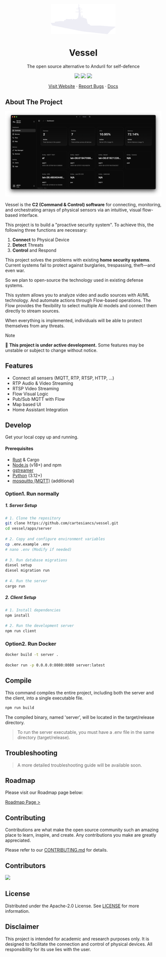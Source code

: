 <p align='center'>
<img src='.github/icon.png' width='210' />
<h1 align='center'>Vessel</h1>
<p align='center'>The open source alternative to Anduril for self-defence</p>
</p>

<p align='center'>
<a href="https://github.com/cartesiancs/vessel/blob/main/LICENSE"><img src="https://img.shields.io/github/license/cartesiancs/vessel?style=for-the-badge" /></a>
<a href="https://github.com/cartesiancs/vessel/stargazers"><img src="https://img.shields.io/github/stars/cartesiancs/vessel?style=for-the-badge" /></a>
<a href="https://github.com/cartesiancs/vessel/issues"><img src="https://img.shields.io/github/issues/cartesiancs/vessel?style=for-the-badge" /></a>
</p>

<p align='center'>
<a href="https://vessel.cartesiancs.com/">Visit Website</a> · <a href="https://github.com/cartesiancs/vessel/issues">Report Bugs</a> · <a href="https://vessel.cartesiancs.com/docs/introduction">Docs</a>
</p>

## About The Project

![banner](./.github/banner.png)

Vessel is the **C2 (Command & Control) software** for connecting, monitoring, and orchestrating arrays of physical sensors via an intuitive, visual flow-based interface.

This project is to build a "proactive security system". To achieve this, the following three functions are necessary:

1. **Connect** to Physical Device
2. **Detect** Threats
3. **Control** and Respond

This project solves the problems with existing **home security systems**. Current systems fail to protect against burglaries, trespassing, theft—and even war.

So we plan to open-source the technology used in existing defense systems.

This system allows you to analyze video and audio sources with AI/ML technology. And automate actions through Flow-based operations. The Flow provides the flexibility to select multiple AI models and connect them directly to stream sources.

When everything is implemented, individuals will be able to protect themselves from any threats.

> [!NOTE]
> 🚧 <strong>This project is under active development.</strong> Some features may be unstable or subject to change without notice.

## Features

- Connect all sensers (MQTT, RTP, RTSP, HTTP, ...)
- RTP Audio & Video Streaming
- RTSP Video Streaming
- Flow Visual Logic
- Pub/Sub MQTT with Flow
- Map based UI
- Home Assistant Integration

## Develop

Get your local copy up and running.

#### Prerequisites

- [Rust](https://www.rust-lang.org/) & Cargo
- [Node.js](https://nodejs.org/en/) (v18+) and npm
- [gstreamer](https://gstreamer.freedesktop.org/documentation/rust/git/docs/gstreamer/index.html)
- [Python](https://www.python.org/) (3.12+)
- [mosquitto (MQTT)](https://mosquitto.org/) (additional)

### Option1. Run normally

##### 1. Server Setup

```bash
# 1. Clone the repository
git clone https://github.com/cartesiancs/vessel.git
cd vessel/apps/server

# 2. Copy and configure environment variables
cp .env.example .env
# nano .env (Modify if needed)

# 3. Run database migrations
diesel setup
diesel migration run

# 4. Run the server
cargo run
```

##### 2. Client Setup

```bash
# 1. Install dependencies
npm install

# 2. Run the development server
npm run client
```

### Option2. Run Docker

```bash
docker build -t server .

docker run -p 0.0.0.0:8080:8080 server:latest
```

## Compile

This command compiles the entire project, including both the server and the client, into a single executable file.

```bash
npm run build
```

The compiled binary, named 'server', will be located in the target/release directory.

> To run the server executable, you must have a .env file in the same directory (target/release).

## Troubleshooting

> A more detailed troubleshooting guide will be available soon.

## Roadmap

Please visit our Roadmap page below:

[Roadmap Page >](https://vessel.cartesiancs.com/roadmap)

## Contributing

Contributions are what make the open source community such an amazing place to learn, inspire, and create. Any contributions you make are greatly appreciated.

Please refer to our [CONTRIBUTING.md](CONTRIBUTING.md) for details.

## Contributors

 <a href = "https://github.com/cartesiancs/vessel/graphs/contributors">
   <img src = "https://contrib.rocks/image?repo=cartesiancs/vessel"/>
 </a>

## License

Distributed under the Apache-2.0 License. See [LICENSE](LICENSE) for more information.

## Disclaimer

This project is intended for academic and research purposes only. It is designed to facilitate the connection and control of physical devices. All responsibility for its use lies with the user.
